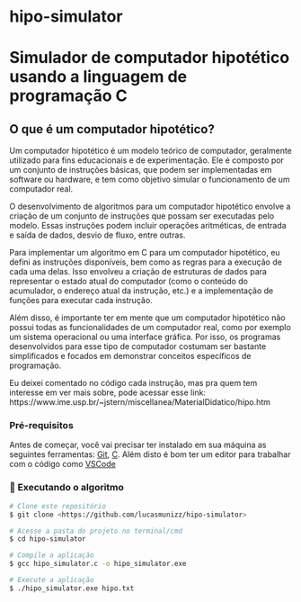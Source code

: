 # hipo-simulator

<h1> Simulador de computador hipotético usando a linguagem de programação C </h1>

<h2> O que é um computador hipotético? </h2>

<p>Um computador hipotético é um modelo teórico de computador, geralmente utilizado para fins educacionais e de experimentação. Ele é composto por um conjunto de instruções básicas, que podem ser implementadas em software ou hardware, e tem como objetivo simular o funcionamento de um computador real.

<p>O desenvolvimento de algoritmos para um computador hipotético envolve a criação de um conjunto de instruções que possam ser executadas pelo modelo. Essas instruções podem incluir operações aritméticas, de entrada e saída de dados, desvio de fluxo, entre outras.

<p>Para implementar um algoritmo em C para um computador hipotético, eu defini as instruções disponíveis, bem como as regras para a execução de cada uma delas. Isso envolveu a criação de estruturas de dados para representar o estado atual do computador (como o conteúdo do acumulador, o endereço atual da instrução, etc.) e a implementação de funções para executar cada instrução.

<p>Além disso, é importante ter em mente que um computador hipotético não possui todas as funcionalidades de um computador real, como por exemplo um sistema operacional ou uma interface gráfica. Por isso, os programas desenvolvidos para esse tipo de computador costumam ser bastante simplificados e focados em demonstrar conceitos específicos de programação.

<p>Eu deixei comentado no código cada instrução, mas pra quem tem interesse em ver mais sobre, pode acessar esse link: https://www.ime.usp.br/~jstern/miscellanea/MaterialDidatico/hipo.htm

### Pré-requisitos

Antes de começar, você vai precisar ter instalado em sua máquina as seguintes ferramentas:
[Git](https://git-scm.com), [C](https://www.cprogramming.com/). 
Além disto é bom ter um editor para trabalhar com o código como [VSCode](https://code.visualstudio.com/)

### 🎲 Executando o algoritmo

```bash
# Clone este repositório
$ git clone <https://github.com/lucasmunizz/hipo-simulator>

# Acesse a pasta do projeto no terminal/cmd
$ cd hipo-simulator

# Compile a aplicação
$ gcc hipo_simulator.c -o hipo_simulator.exe

# Execute a aplicação
$ ./hipo_simulator.exe hipo.txt
